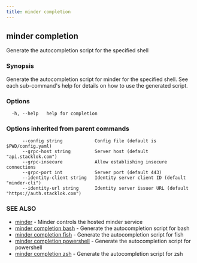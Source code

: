 ```yaml
---
title: minder completion
---
```

## minder completion

Generate the autocompletion script for the specified shell

### Synopsis

Generate the autocompletion script for minder for the specified shell.
See each sub-command's help for details on how to use the generated script.


### Options

```
  -h, --help   help for completion
```

### Options inherited from parent commands

```
      --config string            Config file (default is $PWD/config.yaml)
      --grpc-host string         Server host (default "api.stacklok.com")
      --grpc-insecure            Allow establishing insecure connections
      --grpc-port int            Server port (default 443)
      --identity-client string   Identity server client ID (default "minder-cli")
      --identity-url string      Identity server issuer URL (default "https://auth.stacklok.com")
```

### SEE ALSO

* [minder](minder.md)	 - Minder controls the hosted minder service
* [minder completion bash](minder_completion_bash.md)	 - Generate the autocompletion script for bash
* [minder completion fish](minder_completion_fish.md)	 - Generate the autocompletion script for fish
* [minder completion powershell](minder_completion_powershell.md)	 - Generate the autocompletion script for powershell
* [minder completion zsh](minder_completion_zsh.md)	 - Generate the autocompletion script for zsh

